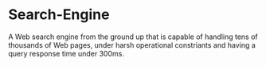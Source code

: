 # Search-Engine
A Web search engine from the ground up that is capable of handling
tens of thousands of Web pages, under harsh operational constriants and having a
query response time under 300ms.
